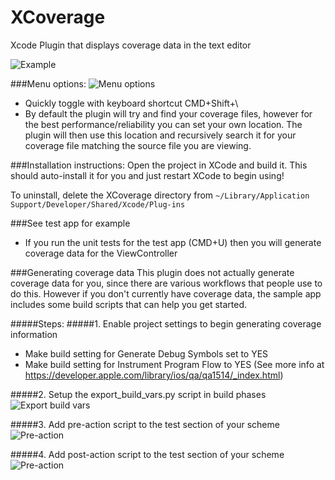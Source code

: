 # XCoverage
Xcode Plugin that displays coverage data in the text editor

![Example](https://github.com/dropbox/XCoverage/raw/master/docs/example.png)

###Menu options:
![Menu options](https://github.com/dropbox/XCoverage/raw/master/docs/menu.png)
- Quickly toggle with keyboard shortcut CMD+Shift+\
- By default the plugin will try and find your coverage files, however for the best performance/reliability you can set your own location. The plugin will then use this location and recursively search it for your coverage file matching the source file you are viewing.

###Installation instructions:
Open the project in XCode and build it. This should auto-install it for you and just restart XCode to begin using!

To uninstall, delete the XCoverage directory from `~/Library/Application Support/Developer/Shared/Xcode/Plug-ins`

###See test app for example
- If you run the unit tests for the test app (CMD+U) then you will generate coverage data for the ViewController

###Generating coverage data
This plugin does not actually generate coverage data for you, since there are various workflows that people use to do this. However if you don't currently have coverage data, the sample app includes some build scripts that can help you get started.

#####Steps:
#####1. Enable project settings to begin generating coverage information
- Make build setting for Generate Debug Symbols set to YES
- Make build setting for Instrument Program Flow to YES
(See more info at https://developer.apple.com/library/ios/qa/qa1514/_index.html)

#####2. Setup the export_build_vars.py script in build phases
![Export build vars](https://github.com/dropbox/XCoverage/raw/master/docs/export-build-vars.png)

#####3. Add pre-action script to the test section of your scheme
![Pre-action](https://github.com/dropbox/XCoverage/raw/master/docs/pre-actions-setup.png)

#####4. Add post-action script to the test section of your scheme
![Pre-action](https://github.com/dropbox/XCoverage/raw/master/docs/pre-actions-setup.png)


